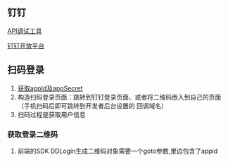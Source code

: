 ## 钉钉
[API调试工具](https://open-dev.dingtalk.com/apiExplorer#/?devType=org&api=/get_jsapi_ticket)

[钉钉开放平台](https://ding-doc.dingtalk.com/doc#/serverapi2/kymkv6)
## 扫码登录
1. [获取appId及appSecret](https://open-dev.dingtalk.com/#/loginMan)
2. 构造扫码登录页面：跳转到钉钉登录页面、或者将二维码嵌入到自己的页面（手机扫码后即可跳转到开发者后台设置的 回调域名）
3. 扫码过程是获取用户信息

### 获取登录二维码
1. 前端的SDK DDLogin生成二维码对象需要一个goto参数,里边包含了appid